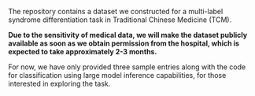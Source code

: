 The repository contains a dataset we constructed for a multi-label syndrome differentiation task in Traditional Chinese Medicine (TCM).


**Due to the sensitivity of medical data, we will make the dataset publicly available as soon as we obtain permission from the hospital, which is expected to take approximately 2-3 months.**


For now, we have only provided three sample entries along with the code for classification using large model inference capabilities, for those interested in exploring the task.
